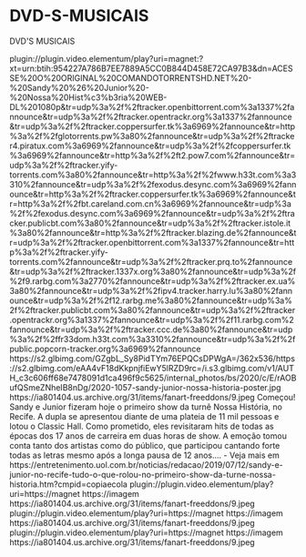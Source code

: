 # DVD-S-MUSICAIS
DVD'S MUSICAIS

<item>
<title>[COLOR silver][B] SANDY  &  JUNIOR - NOSSA HISTÓRIA [/COLOR][/B][COLOR yellow]  FULL HD [B][/COLOR][/B]</title>
<link>plugin://plugin.video.elementum/play?uri=magnet:?xt=urn:btih:954227A786B7EE7889A5CC0B844D458E72CA97B3&dn=ACESSE%20O%20ORIGINAL%20COMANDOTORRENTSHD.NET%20-%20Sandy%20%26%20Junior%20-%20Nossa%20Hist%c3%b3ria%20WEB-DL%201080p&tr=udp%3a%2f%2ftracker.openbittorrent.com%3a1337%2fannounce&tr=udp%3a%2f%2ftracker.opentrackr.org%3a1337%2fannounce&tr=udp%3a%2f%2ftracker.coppersurfer.tk%3a6969%2fannounce&tr=http%3a%2f%2fglotorrents.pw%3a80%2fannounce&tr=udp%3a%2f%2ftracker4.piratux.com%3a6969%2fannounce&tr=udp%3a%2f%2fcoppersurfer.tk%3a6969%2fannounce&tr=http%3a%2f%2ft2.pow7.com%2fannounce&tr=udp%3a%2f%2ftracker.yify-torrents.com%3a80%2fannounce&tr=http%3a%2f%2fwww.h33t.com%3a3310%2fannounce&tr=udp%3a%2f%2fexodus.desync.com%3a6969%2fannounce&tr=http%3a%2f%2ftracker.coppersurfer.tk%3a6969%2fannounce&tr=http%3a%2f%2fbt.careland.com.cn%3a6969%2fannounce&tr=udp%3a%2f%2fexodus.desync.com%3a6969%2fannounce&tr=udp%3a%2f%2ftracker.publicbt.com%3a80%2fannounce&tr=udp%3a%2f%2ftracker.istole.it%3a80%2fannounce&tr=http%3a%2f%2ftracker.blazing.de%2fannounce&tr=udp%3a%2f%2ftracker.openbittorrent.com%3a1337%2fannounce&tr=http%3a%2f%2ftracker.yify-torrents.com%2fannounce&tr=udp%3a%2f%2ftracker.prq.to%2fannounce&tr=udp%3a%2f%2ftracker.1337x.org%3a80%2fannounce&tr=udp%3a%2f%2f9.rarbg.com%3a2770%2fannounce&tr=udp%3a%2f%2ftracker.ex.ua%3a80%2fannounce&tr=udp%3a%2f%2fipv4.tracker.harry.lu%3a80%2fannounce&tr=udp%3a%2f%2f12.rarbg.me%3a80%2fannounce&tr=udp%3a%2f%2ftracker.publicbt.com%3a80%2fannounce&tr=udp%3a%2f%2ftracker.opentrackr.org%3a1337%2fannounce&tr=udp%3a%2f%2f11.rarbg.com%2fannounce&tr=udp%3a%2f%2ftracker.ccc.de%3a80%2fannounce&tr=udp%3a%2f%2ffr33dom.h33t.com%3a3310%2fannounce&tr=udp%3a%2f%2fpublic.popcorn-tracker.org%3a6969%2fannounce</link>
<thumbnail>https://s2.glbimg.com/GZgbL_Sy8PidTYm76EPQCsDPWgA=/362x536/https://s2.glbimg.com/eAA4vF18dKkpnjfiEwY5lRZD9rc=/i.s3.glbimg.com/v1/AUTH_c3c606ff68e7478091d1ca496f9c5625/internal_photos/bs/2020/c/E/rAOBufQSmeZNheIB8nDg/2020-1057-sandy-junior-nossa-historia-poster.jpg</thumbnail>
<fanart>https://ia801404.us.archive.org/31/items/fanart-freeddons/9.jpeg</fanart>
<info>Começou! Sandy e Junior fizeram hoje o primeiro show da turnê Nossa História, no Recife. A dupla se apresentou diante de uma plateia de 11 mil pessoas e lotou o Classic Hall. Como prometido, eles revisitaram hits de todas as épocas dos 17 anos de carreira em duas horas de show. A emoção tomou conta tanto dos artistas como do público, que participou cantando forte todas as letras mesmo após a longa pausa de 12 anos.... - Veja mais em https://entretenimento.uol.com.br/noticias/redacao/2019/07/12/sandy-e-junior-no-recife-tudo-o-que-rolou-no-primeiro-show-da-turne-nossa-historia.htm?cmpid=copiaecola</info>
</item>

<item>
<title>[COLOR silver][B]https://titulo[/COLOR][/B][COLOR yellow] https:// FULL HD [B][/COLOR][/B]</title>
<link>plugin://plugin.video.elementum/play?uri=https://magnet</link>
<thumbnail>https://imagem</thumbnail>
<fanart>https://ia801404.us.archive.org/31/items/fanart-freeddons/9.jpeg</fanart>
<info></info>
</item>

<item>
<title>[COLOR silver][B]https://titulo[/COLOR][/B][COLOR yellow] https:// FULL HD [B][/COLOR][/B]</title>
<link>plugin://plugin.video.elementum/play?uri=https://magnet</link>
<thumbnail>https://imagem</thumbnail>
<fanart>https://ia801404.us.archive.org/31/items/fanart-freeddons/9.jpeg</fanart>
<info></info>
</item>

<item>
<title>[COLOR silver][B]https://titulo[/COLOR][/B][COLOR yellow] https:// FULL HD [B][/COLOR][/B]</title>
<link>plugin://plugin.video.elementum/play?uri=https://magnet</link>
<thumbnail>https://imagem</thumbnail>
<fanart>https://ia801404.us.archive.org/31/items/fanart-freeddons/9.jpeg</fanart>
<info></info>
</item>
